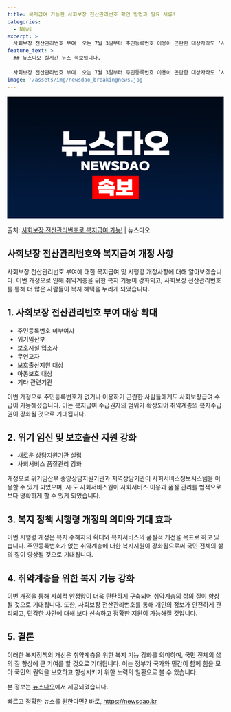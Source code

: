 ```yaml
---
title: 복지급여 가능한 사회보장 전산관리번호 확인 방법과 필요 서류!
categories:
  - News
excerpt: >
  사회보장 전산관리번호 부여  오는 7월 3일부터 주민등록번호 이용이 곤란한 대상자라도 ‘사회보장 전산관리번호…
feature_text: >
  ## 뉴스다오 실시간 뉴스 속보입니다.

  사회보장 전산관리번호 부여  오는 7월 3일부터 주민등록번호 이용이 곤란한 대상자라도 ‘사회보장 전산관리번호…
image: '/assets/img/newsdao_breakingnews.jpg'
---
```


![뉴스다오 속보](/assets/img/newsdao_breakingnews.jpg)

<p>출처: <a href="https://newsdao.kr/4420" rel="dofollow">사회보장 전산관리번호로 복지급여 가능!</a> | 뉴스다오</p>

<h2>사회보장 전산관리번호와 복지급여 개정 사항</h2>

<p data-ke-size="size16">사회보장 전산관리번호 부여에 대한 복지급여 및 시행령 개정사항에 대해 알아보겠습니다. 이번 개정으로 인해 취약계층을 위한 복지 기능이 강화되고, 사회보장 전산관리번호를 통해 더 많은 사람들이 복지 혜택을 누리게 되었습니다.</p>

<h2>1. 사회보장 전산관리번호 부여 대상 확대</h2>
<ul>
    <li>주민등록번호 미부여자</li>
    <li>위기임산부</li>
    <li>보호시설 입소자</li>
    <li>무연고자</li>
    <li>보호출산지원 대상</li>
    <li>아동보호 대상</li>
    <li>기타 관련기관</li>
</ul>
<p data-ke-size="size16">이번 개정으로 주민등록번호가 없거나 이용하기 곤란한 사람들에게도 사회보장급여 수급이 가능해졌습니다. 이는 복지급여 수급권자의 범위가 확장되어 취약계층의 복지수급권이 강화될 것으로 기대됩니다.</p>

<h2>2. 위기 임신 및 보호출산 지원 강화</h2>
<ul>
    <li>새로운 상담지원기관 설립</li>
    <li>사회서비스 품질관리 강화</li>
</ul>
<p data-ke-size="size16">개정으로 위기임산부 중앙상담지원기관과 지역상담기관이 사회서비스정보시스템을 이용할 수 있게 되었으며, 시·도 사회서비스원이 사회서비스 이용과 품질 관리를 법적으로 보다 명확하게 할 수 있게 되었습니다.</p>

<h2>3. 복지 정책 시행령 개정의 의미와 기대 효과</h2>
<p data-ke-size="size16">이번 시행령 개정은 복지 수혜자의 확대와 복지서비스의 품질적 개선을 목표로 하고 있습니다. 주민등록번호가 없는 취약계층에 대한 복지지원이 강화됨으로써 국민 전체의 삶의 질이 향상될 것으로 기대됩니다.</p>

<h2>4. 취약계층을 위한 복지 기능 강화</h2>
<p data-ke-size="size16">이번 개정을 통해 사회적 안정망이 더욱 탄탄하게 구축되어 취약계층의 삶의 질이 향상될 것으로 기대됩니다. 또한, 사회보장 전산관리번호를 통해 개인의 정보가 안전하게 관리되고, 민감한 사안에 대해 보다 신속하고 정확한 지원이 가능해질 것입니다.</p>

<h2>5. 결론</h2>
<p data-ke-size="size16">이러한 복지정책의 개선은 취약계층을 위한 복지 기능 강화를 의미하며, 국민 전체의 삶의 질 향상에 큰 기여를 할 것으로 기대됩니다. 이는 정부가 국가와 민간이 함께 힘을 모아 국민의 권익을 보호하고 향상시키기 위한 노력의 일환으로 볼 수 있습니다.</p>

<p data-ke-size="size16">본 정보는 <a href="https://newsdao.kr/4420" target="_blank">뉴스다오</a>에서 제공되었습니다.</p>
  

빠르고 정확한 뉴스를 원한다면? 바로, <a href="https://newsdao.kr" rel="dofollow">https://newsdao.kr</a>


    
